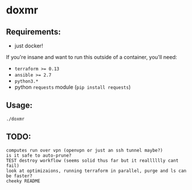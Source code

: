 # doxmr

## Requirements:
  - just docker!

If you're insane and want to run this outside of a container, you'll need:
  - `terraform >= 0.13`
  - `ansible >= 2.7`
  - `python3.*`
  - python `requests` module (`pip install requests`)

## Usage:
`./doxmr`

## TODO:
```
computes run over vpn (openvpn or just an ssh tunnel maybe?)
is it safe to auto-prune?
TEST destroy workflow (seems solid thus far but it realllllly cant fail)
look at optimizaions, running terraform in parallel, purge and ls can be faster?
cheeky README
```
